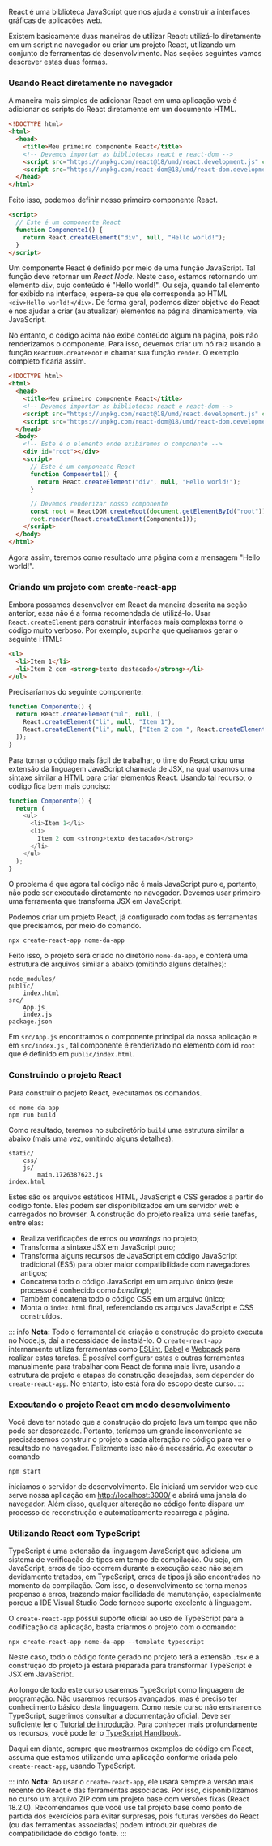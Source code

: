 React é uma biblioteca JavaScript que nos ajuda a construir a interfaces gráficas de aplicações web.

Existem basicamente duas maneiras de utilizar React: utilizá-lo diretamente em um script no navegador ou criar um projeto React, utilizando um conjunto de ferramentas de desenvolvimento.
Nas seções seguintes vamos descrever estas duas formas.

### Usando React diretamente no navegador

A maneira mais simples de adicionar React em uma aplicação web é adicionar os scripts do React diretamente em um documento HTML.

```html
<!DOCTYPE html>
<html>
  <head>
    <title>Meu primeiro componente React</title>
    <!-- Devemos importar as bibliotecas react e react-dom -->
    <script src="https://unpkg.com/react@18/umd/react.development.js" crossorigin></script>
    <script src="https://unpkg.com/react-dom@18/umd/react-dom.development.js" crossorigin></script>
  </head>
</html>
```

Feito isso, podemos definir nosso primeiro componente React.

```html
<script>
  // Este é um componente React
  function Componente1() {
    return React.createElement("div", null, "Hello world!");
  }
</script>
```

Um componente React é definido por meio de uma função JavaScript.
Tal função deve retornar um _React Node_.
Neste caso, estamos retornando um elemento `div`, cujo conteúdo é "Hello world!".
Ou seja, quando tal elemento for exibido na interface, espera-se que ele corresponda ao HTML `<div>Hello world!</div>`.
De forma geral, podemos dizer objetivo do React é nos ajudar a criar (au atualizar) elementos na página dinamicamente, via JavaScript.

No entanto, o código acima não exibe conteúdo algum na página, pois não renderizamos o componente.
Para isso, devemos criar um nó raiz usando a função `ReactDOM.createRoot` e chamar sua função `render`.
O exemplo completo ficaria assim.

```html
<!DOCTYPE html>
<html>
  <head>
    <title>Meu primeiro componente React</title>
    <!-- Devemos importar as bibliotecas react e react-dom -->
    <script src="https://unpkg.com/react@18/umd/react.development.js" crossorigin></script>
    <script src="https://unpkg.com/react-dom@18/umd/react-dom.development.js" crossorigin></script>
  </head>
  <body>
    <!-- Este é o elemento onde exibiremos o componente -->
    <div id="root"></div>
    <script>
      // Este é um componente React
      function Componente1() {
        return React.createElement("div", null, "Hello world!");
      }

      // Devemos renderizar nosso componente
      const root = ReactDOM.createRoot(document.getElementById("root"));
      root.render(React.createElement(Componente1));
    </script>
  </body>
</html>
```

Agora assim, teremos como resultado uma página com a mensagem "Hello world!".

### Criando um projeto com create-react-app

Embora possamos desenvolver em React da maneira descrita na seção anterior, essa não é a forma recomendada de utilizá-lo.
Usar `React.createElement` para construir interfaces mais complexas torna o código muito verboso.
Por exemplo, suponha que queiramos gerar o seguinte HTML:

```html
<ul>
  <li>Item 1</li>
  <li>Item 2 com <strong>texto destacado</strong></li>
</ul>
```

Precisaríamos do seguinte componente:

```js
function Componente() {
  return React.createElement("ul", null, [
    React.createElement("li", null, "Item 1"),
    React.createElement("li", null, ["Item 2 com ", React.createElement("strong", null, "texto destacado")]),
  ]);
}
```

Para tornar o código mais fácil de trabalhar, o time do React criou uma extensão da linguagem JavaScript chamada de JSX, na qual usamos uma sintaxe similar a HTML para criar elementos React.
Usando tal recurso, o código fica bem mais conciso:

```js
function Componente() {
  return (
    <ul>
      <li>Item 1</li>
      <li>
        Item 2 com <strong>texto destacado</strong>
      </li>
    </ul>
  );
}
```

O problema é que agora tal código não é mais JavaScript puro e, portanto, não pode ser executado diretamente no navegador.
Devemos usar primeiro uma ferramenta que transforma JSX em JavaScript.

Podemos criar um projeto React, já configurado com todas as ferramentas que precisamos, por meio do comando.

```
npx create-react-app nome-da-app
```

Feito isso, o projeto será criado no diretório `nome-da-app`, e conterá uma estrutura de arquivos similar a abaixo (omitindo alguns detalhes):

```
node_modules/
public/
    index.html
src/
    App.js
    index.js
package.json
```

Em `src/App.js` encontramos o componente principal da nossa aplicação e em `src/index.js` , tal componente é renderizado no elemento com id `root` que é definido em `public/index.html`.

### Construindo o projeto React

Para construir o projeto React, executamos os comandos.

```
cd nome-da-app
npm run build
```

Como resultado, teremos no subdiretório `build` uma estrutura similar a abaixo (mais uma vez, omitindo alguns detalhes):

```
static/
    css/
    js/
        main.1726387623.js
index.html
```

Estes são os arquivos estáticos HTML, JavaScript e CSS gerados a partir do código fonte.
Eles podem ser disponibilizados em um servidor web e carregados no browser.
A construção do projeto realiza uma série tarefas, entre elas:

- Realiza verificações de erros ou _warnings_ no projeto;
- Transforma a sintaxe JSX em JavaScript puro;
- Transforma alguns recursos de JavaScript em código JavaScript tradicional (ES5) para obter maior compatibilidade com navegadores antigos;
- Concatena todo o código JavaScript em um arquivo único (este processo é conhecido como _bundling_);
- Também concatena todo o código CSS em um arquivo único;
- Monta o `index.html` final, referenciando os arquivos JavaScript e CSS construídos.

::: info
**Nota:** Todo o ferramental de criação e construção do projeto executa no Node.js, daí a necessidade de instalá-lo.
O `create-react-app` internamente utiliza ferramentas como [ESLint](https://eslint.org/), [Babel](https://babeljs.io/) e [Webpack](https://webpack.js.org/) para realizar estas tarefas.
É possível configurar estas e outras ferramentas manualmente para trabalhar com React de forma mais livre, usando a estrutura de projeto e etapas de construção desejadas, sem depender do `create-react-app`.
No entanto, isto está fora do escopo deste curso.
:::

### Executando o projeto React em modo desenvolvimento

Você deve ter notado que a construção do projeto leva um tempo que não pode ser desprezado.
Portanto, teríamos um grande inconveniente se precisássemos construir o projeto a cada alteração no código para ver o resultado no navegador.
Felizmente isso não é necessário.
Ao executar o comando

```
npm start
```

iniciamos o servidor de desenvolvimento. Ele iniciará um servidor web que serve nossa aplicação em <http://localhost:3000/> e abrirá uma janela do navegador.
Além disso, qualquer alteração no código fonte dispara um processo de reconstrução e automaticamente recarrega a página.

### Utilizando React com TypeScript

TypeScript é uma extensão da linguagem JavaScript que adiciona um sistema de verificação de tipos em tempo de compilação.
Ou seja, em JavaScript, erros de tipo ocorrem durante a execução caso não sejam devidamente tratados, em TypeScript, erros de tipos já são encontrados no momento da compilação.
Com isso, o desenvolvimento se torna menos propenso a erros, trazendo maior facilidade de manutenção, especialmente porque a IDE Visual Studio Code fornece suporte excelente à linguagem.

O `create-react-app` possui suporte oficial ao uso de TypeScript para a codificação da aplicação, basta criarmos o projeto com o comando:

```
npx create-react-app nome-da-app --template typescript
```

Neste caso, todo o código fonte gerado no projeto terá a extensão `.tsx` e a construção do projeto já estará preparada para transformar TypeScript e JSX em JavaScript.

Ao longo de todo este curso usaremos TypeScript como linguagem de programação.
Não usaremos recursos avançados, mas é preciso ter conhecimento básico desta linguagem.
Como neste curso não ensinaremos TypeScript, sugerimos consultar a documentação oficial.
Deve ser suficiente ler o [Tutorial de introdução](https://www.typescriptlang.org/docs/handbook/typescript-in-5-minutes.html).
Para conhecer mais profundamente os recursos, você pode ler o [TypeScript Handbook](https://www.typescriptlang.org/docs/handbook/intro.html).

Daqui em diante, sempre que mostrarmos exemplos de código em React, assuma que estamos utilizando uma aplicação conforme criada pelo `create-react-app`, usando TypeScript.

::: info
**Nota:** Ao usar o `create-react-app`, ele usará sempre a versão mais recente do React e das ferramentas associadas.
Por isso, disponibilizamos no curso um arquivo ZIP com um projeto base com versões fixas (React 18.2.0).
Recomendamos que você use tal projeto base como ponto de partida dos exercícios para evitar surpresas, pois futuras versões do React (ou das ferramentas associadas) podem introduzir quebras de compatibilidade do código fonte.
:::
